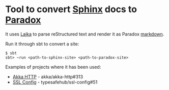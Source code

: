# Tool to convert [Sphinx](http://www.sphinx-doc.org/) docs to [Paradox](https://github.com/lightbend/paradox)

It uses [Laika](https://github.com/planet42/Laika) to parse reStructured
text and render it as Paradox
[markdown](https://developer.lightbend.com/docs/paradox/latest/).

Run it through sbt to convert a site:
```
$ sbt
sbt> ~run <path-to-sphinx-site> <path-to-paradox-site>
```

Examples of projects where it has been used:

 - [Akka HTTP](https://github.com/akka/akka-http) - akka/akka-http#313
 - [SSL Config](https://github.com/typesafehub/ssl-config) - typesafehub/ssl-config#51
